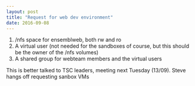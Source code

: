 ```yaml
---
layout: post
title: "Request for web dev environment"
date: 2016-09-08
---
```



1) /nfs space for ensemblweb, both rw and ro
2) A virtual user (not needed for the sandboxes of course, but this should be the owner of the /nfs volumes)
3) A shared group for webteam members and the virtual users

This is better talked to TSC leaders, meeting next Tuesday (13/09).
Steve hangs off requesting sanbox VMs

